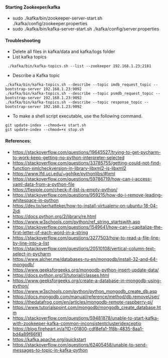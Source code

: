 #### Starting Zookeeper/kafka
- sudo ./kafka/bin/zookeeper-server-start.sh ./kafka/config/zookeeper.properties
- sudo ./kafka/bin/kafka-server-start.sh ./kafka/config/server.properties

#### Troubleshooting 
- Delete all files in kafka/data and kafka/logs folder
- List kafka topics
```
 ./kafka/bin/kafka-topics.sh --list --zookeeper 192.168.1.23:2181

```
- Describe a Kafka topic
```
./kafka/bin/kafka-topics.sh --describe --topic imdb_request_topic --bootstrap-server 192.168.1.23:9092
./kafka/bin/kafka-topics.sh --describe --topic psmdb_request_topic --bootstrap-server 192.168.1.23:9092
./kafka/bin/kafka-topics.sh --describe --topic response_topic --bootstrap-server 192.168.1.23:9092
```

- To make a shell script executable, use the following command.
```
git update-index --chmod=+x start.sh
git update-index --chmod=+x stop.sh
```

#### References:
- https://stackoverflow.com/questions/19645527/trying-to-get-pycharm-to-work-keep-getting-no-python-interpreter-selected
- https://stackoverflow.com/questions/33785755/getting-could-not-find-function-xmlcheckversion-in-library-libxml2-is-libxml2
- https://www.lfd.uci.edu/~gohlke/pythonlibs/#lxml
- https://stackoverflow.com/questions/59786719/how-can-i-access-yaml-data-from-a-python-file
- https://flexiple.com/check-if-list-is-empty-python/
- https://stackoverflow.com/questions/959215/how-do-i-remove-leading-whitespace-in-python
- https://dev.to/serhatteker/how-to-install-virtualenv-on-ubuntu-18-04-2jdi
- https://docs.python.org/2/library/re.html
- https://www.w3schools.com/python/ref_string_startswith.asp
- https://stackoverflow.com/questions/1549641/how-can-i-capitalize-the-first-letter-of-each-word-in-a-string
- https://stackoverflow.com/questions/3277503/how-to-read-a-file-line-by-line-into-a-list
- https://stackoverflow.com/questions/20510108/vertical-column-text-select-in-pycharm
- https://www.alcher.me/databases-ru-en/mongodb/install-32-and-64-mongodb/
- https://www.geeksforgeeks.org/mongodb-python-insert-update-data/
- https://docs.python.org/3/tutorial/classes.html
- https://www.geeksforgeeks.org/create-a-database-in-mongodb-using-python/
- https://www.w3schools.com/python/python_mongodb_create_db.asp
- https://docs.mongodb.com/manual/reference/method/db.removeUser/
- https://thedatafrog.com/en/articles/mongodb-remote-raspberry-pi/
- https://www.tutorialspoint.com/mongodb/mongodb_create_database.htm
- https://stackoverflow.com/questions/59481878/unable-to-start-kafka-with-zookeeper-kafka-common-inconsistentclusteridexceptio
- https://blog.fireheart.in/a?ID=01800-cdf8efa1-1f8b-4835-8aa1-bd4a89f66f81
- https://kafka.apache.org/quickstart
- https://stackoverflow.com/questions/62405458/unable-to-send-messages-to-topic-in-kafka-python

